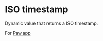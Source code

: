 # ISO timestamp

Dynamic value that returns a ISO timestamp.

For [Paw.app](https://luckymarmot.com/paw)
